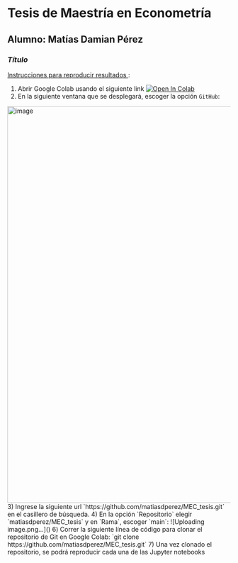 # Tesis de Maestría en Econometría
## Alumno: Matías Damian Pérez
### *Título*


<ins> Instrucciones para reproducir resultados </ins>:

1) Abrir Google Colab usando el siguiente link [![Open In Colab](https://colab.research.google.com/assets/colab-badge.svg)](https://colab.research.google.com/)
2) En la siguiente ventana que se desplegará, escoger la opción `GitHub`:
<img width="894" alt="image" src="https://github.com/matiasdperez/MEC_tesis/assets/61159309/4ce0880e-e146-4127-84b3-09d5ca8b3e91">
3) Ingrese la siguiente url `https://github.com/matiasdperez/MEC_tesis.git` en el casillero de búsqueda.
4) En la opción `Repositorio` elegir `matiasdperez/MEC_tesis` y en `Rama`, escoger `main`:
   ![Uploading image.png…]()
6) Correr la siguiente línea de código para clonar el repositorio de Git en Google Colab: `git clone https://github.com/matiasdperez/MEC_tesis.git`
7) Una vez clonado el repositorio, se podrá reproducir cada una de las Jupyter notebooks
